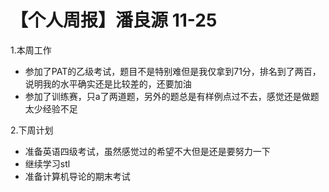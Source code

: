 # 【个人周报】潘良源 11-25
1.本周工作
- 参加了PAT的乙级考试，题目不是特别难但是我仅拿到71分，排名到了两百，说明我的水平确实还是比较差的，还要加油
- 参加了训练赛，只a了两道题，另外的题总是有样例点过不去，感觉还是做题太少经验不足

2.下周计划
- 准备英语四级考试，虽然感觉过的希望不大但是还是要努力一下
- 继续学习stl
- 准备计算机导论的期末考试
